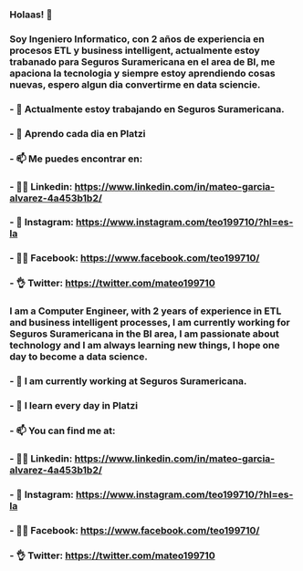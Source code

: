 ### Holaas! 👋

### Soy Ingeniero Informatico, con 2 años de experiencia en procesos ETL y business intelligent, actualmente estoy trabanado para Seguros Suramericana en el area de BI, me apaciona la tecnologia y siempre estoy aprendiendo cosas nuevas, espero algun dia convertirme en data sciencie.


### - 🔭 Actualmente estoy trabajando en Seguros Suramericana.
### - 🌱 Aprendo cada dia en Platzi 
### - 📫 Me puedes encontrar en:
### - 👨‍💻 Linkedin: https://www.linkedin.com/in/mateo-garcia-alvarez-4a453b1b2/
### - 📸 Instagram: https://www.instagram.com/teo199710/?hl=es-la
### - 👱‍♂️ Facebook: https://www.facebook.com/teo199710/
### - 👌 Twitter: https://twitter.com/mateo199710

### I am a Computer Engineer, with 2 years of experience in ETL and business intelligent processes, I am currently working for Seguros Suramericana in the BI area, I am passionate about technology and I am always learning new things, I hope one day to become a data science.


### - 🔭 I am currently working at Seguros Suramericana.
### - 🌱 I learn every day in Platzi
### - 📫 You can find me at:
### - 👨‍💻 Linkedin: https://www.linkedin.com/in/mateo-garcia-alvarez-4a453b1b2/
### - 📸 Instagram: https://www.instagram.com/teo199710/?hl=es-la
### - 👱‍♂️ Facebook: https://www.facebook.com/teo199710/
### - 👌 Twitter: https://twitter.com/mateo199710
